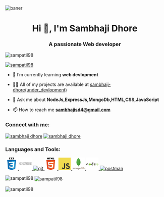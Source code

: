 <!-- ### Hi there 👋
 -->
<!--
**sampatil98/sampatil98** is a ✨ _special_ ✨ repository because its `README.md` (this file) appears on your GitHub profile.

Here are some ideas to get you started:

- 🔭 I’m currently working on ...
- 🌱 I’m currently learning ...
- 👯 I’m looking to collaborate on ...
- 🤔 I’m looking for help with ...
- 💬 Ask me about ...
- 📫 How to reach me: ...
- 😄 Pronouns: ...
- ⚡ Fun fact: ...
-->
<img align="center" alt="baner" src="https://user-images.githubusercontent.com/112823546/217016507-da977155-0e3a-48ff-905c-e3eecfdf2b00.png">
<h1 align="center">Hi 👋, I'm Sambhaji Dhore</h1>
<h3 align="center">A passionate Web developer</h3>


<!-- <img align="right" alt="coading" width="200" src="https://ik.imagekit.io/dresma/Dresma_Library/manager-openings_NW3bXTTFP.gif"> -->
<p align="left"> <img src="https://komarev.com/ghpvc/?username=sampatil98&label=Profile%20views&color=0e75b6&style=flat" alt="sampatil98" /> </p>

<p align="left"> <a href="https://github.com/ryo-ma/github-profile-trophy"><img src="https://github-profile-trophy.vercel.app/?username=sampatil98" alt="sampatil98" /></a> </p>

- 🌱 I’m currently learning **web devlopment**

- 👨‍💻 All of my projects are available at [sambhaji-dhore(under_devlopment)](sambhaji-dhore(under_devlopment))

- 💬 Ask me about **NodeJs,ExpressJs,MongoDb,HTML,CSS,JavaScript**

- 📫 How to reach me **sambhajisd4@gmail.com**

<h3 align="left">Connect with me:</h3>
<p align="left">
<a href="https://linkedin.com/in/sambhaji dhore" target="blank"><img align="center" src="https://raw.githubusercontent.com/rahuldkjain/github-profile-readme-generator/master/src/images/icons/Social/linked-in-alt.svg" alt="sambhaji dhore" height="30" width="40" /></a>
 <a href="https://sampatil98.github.io/" target="blank"><img align="center" src="https://cdn-icons-png.flaticon.com/128/3281/3281289.png" alt="sambhaji dhore" height="30" width="40" /></a>
</p>

<h3 align="left">Languages and Tools:</h3>
<p align="left"> <a href="https://www.w3schools.com/css/" target="_blank" rel="noreferrer"> <img src="https://raw.githubusercontent.com/devicons/devicon/master/icons/css3/css3-original-wordmark.svg" alt="css3" width="40" height="40"/> </a> <a href="https://expressjs.com" target="_blank" rel="noreferrer"> <img src="https://raw.githubusercontent.com/devicons/devicon/master/icons/express/express-original-wordmark.svg" alt="express" width="40" height="40"/> </a> <a href="https://git-scm.com/" target="_blank" rel="noreferrer"> <img src="https://www.vectorlogo.zone/logos/git-scm/git-scm-icon.svg" alt="git" width="40" height="40"/> </a> <a href="https://www.w3.org/html/" target="_blank" rel="noreferrer"> <img src="https://raw.githubusercontent.com/devicons/devicon/master/icons/html5/html5-original-wordmark.svg" alt="html5" width="40" height="40"/> </a> <a href="https://developer.mozilla.org/en-US/docs/Web/JavaScript" target="_blank" rel="noreferrer"> <img src="https://raw.githubusercontent.com/devicons/devicon/master/icons/javascript/javascript-original.svg" alt="javascript" width="40" height="40"/> </a> <a href="https://www.mongodb.com/" target="_blank" rel="noreferrer"> <img src="https://raw.githubusercontent.com/devicons/devicon/master/icons/mongodb/mongodb-original-wordmark.svg" alt="mongodb" width="40" height="40"/> </a> <a href="https://nodejs.org" target="_blank" rel="noreferrer"> <img src="https://raw.githubusercontent.com/devicons/devicon/master/icons/nodejs/nodejs-original-wordmark.svg" alt="nodejs" width="40" height="40"/> </a> <a href="https://postman.com" target="_blank" rel="noreferrer"> <img src="https://www.vectorlogo.zone/logos/getpostman/getpostman-icon.svg" alt="postman" width="40" height="40"/> </a> </p>

<p><img align="left" src="https://github-readme-stats.vercel.app/api/top-langs?username=sampatil98&show_icons=true&locale=en&layout=compact" alt="sampatil98" /></p>

<p>&nbsp;<img align="center" src="https://github-readme-stats.vercel.app/api?username=sampatil98&show_icons=true&locale=en" alt="sampatil98" /></p>

<p><img align="center" src="https://github-readme-streak-stats.herokuapp.com/?user=sampatil98&" alt="sampatil98" /></p>

